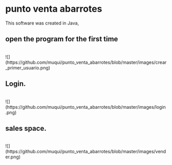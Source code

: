 # punto venta abarrotes
<p>This software was created in Java,  </p>

<h2>open the program for the first time</h2>
<br>
![](https://github.com/muqui/punto_venta_abarrotes/blob/master/images/crear_primer_usuario.png)
<h2>Login.</h2>
<br>
![](https://github.com/muqui/punto_venta_abarrotes/blob/master/images/login.png)
<h2>sales space.</h2>
<br>
![](https://github.com/muqui/punto_venta_abarrotes/blob/master/images/vender.png)

